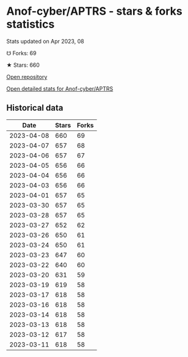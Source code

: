 # Anof-cyber/APTRS - stars & forks statistics

Stats updated on Apr 2023, 08

☋ Forks: 69

★ Stars: 660

[Open repository](https://github.com/Anof-cyber/APTRS)

[Open detailed stats for Anof-cyber/APTRS](https://reviewgithub.com/rep/Anof-cyber/APTRS)

## Historical data
| Date | Stars | Forks |
|------|-------|-------|
| 2023-04-08 | 660 | 69 | 
| 2023-04-07 | 657 | 68 | 
| 2023-04-06 | 657 | 67 | 
| 2023-04-05 | 656 | 66 | 
| 2023-04-04 | 656 | 66 | 
| 2023-04-03 | 656 | 66 | 
| 2023-04-01 | 657 | 65 | 
| 2023-03-30 | 657 | 65 | 
| 2023-03-28 | 657 | 65 | 
| 2023-03-27 | 652 | 62 | 
| 2023-03-26 | 650 | 61 | 
| 2023-03-24 | 650 | 61 | 
| 2023-03-23 | 647 | 60 | 
| 2023-03-22 | 640 | 60 | 
| 2023-03-20 | 631 | 59 | 
| 2023-03-19 | 619 | 58 | 
| 2023-03-17 | 618 | 58 | 
| 2023-03-16 | 618 | 58 | 
| 2023-03-14 | 618 | 58 | 
| 2023-03-13 | 618 | 58 | 
| 2023-03-12 | 617 | 58 | 
| 2023-03-11 | 618 | 58 | 

